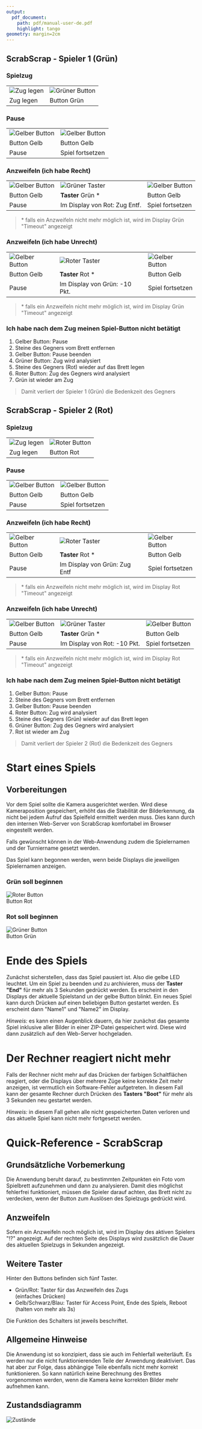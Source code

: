 ```yaml
---
output: 
  pdf_document:
    path: pdf/manual-user-de.pdf
    highlight: tango
geometry: margin=2cm
---
```


## ScrabScrap - Spieler 1 (Grün)

### Spielzug

|                                       |                                          |
|---------------------------------------|------------------------------------------|
| ![Zug legen](images/tiles-remove.png) | ![Grüner Button](images/press-green.png) |
| Zug legen                             | Button Grün                              |

### Pause

|                                           |                                           |
|-------------------------------------------|-------------------------------------------|
| ![Gelber Button](images/press-yellow.png) | ![Gelber Button](images/press-yellow.png) |
| Button Gelb                               | Button Gelb                               |
| Pause                                     | Spiel fortsetzen                          |

### Anzweifeln (ich habe Recht)

|                                           |                                                 |                                           |
|-------------------------------------------|-------------------------------------------------|-------------------------------------------|
| ![Gelber Button](images/press-yellow.png) | ![Grüner Taster](images/press-green-switch.png) | ![Gelber Button](images/press-yellow.png) |
| Button Gelb                               | **Taster** Grün \*                              | Button Gelb                               |
| Pause                                     | Im Display von Rot: Zug Entf.                   | Spiel fortsetzen                          |

> \* falls ein Anzweifeln nicht mehr möglich ist, wird im Display Grün "Timeout" angezeigt

### Anzweifeln (ich habe Unrecht)

|                                           |                                              |                                           |
|-------------------------------------------|----------------------------------------------|-------------------------------------------|
| ![Gelber Button](images/press-yellow.png) | ![Roter Taster](images/press-red-switch.png) | ![Gelber Button](images/press-yellow.png) |
| Button Gelb                               | **Taster** Rot \*                            | Button Gelb                               |
| Pause                                     | Im Display von Grün: -10 Pkt.                | Spiel fortsetzen                          |

> \* falls ein Anzweifeln nicht mehr möglich ist, wird im Display Grün "Timeout" angezeigt

### Ich habe nach dem Zug meinen Spiel-Button nicht betätigt

1. Gelber Button: Pause
2. Steine des Gegners vom Brett entfernen
3. Gelber Button: Pause beenden
4. Grüner Button: Zug wird analysiert
5. Steine des Gegners (Rot) wieder auf das Brett legen
6. Roter Button: Zug des Gegners wird analysiert
7. Grün ist wieder am Zug

> Damit verliert der Spieler 1 (Grün) die Bedenkzeit des Gegners

<div style="display:none;page-break-after: always;">\pagebreak</div>

## ScrabScrap - Spieler 2 (Rot)

### Spielzug

|                                       |                                       |
|---------------------------------------|---------------------------------------|
| ![Zug legen](images/tiles-remove.png) | ![Roter Button](images/press-red.png) |
| Zug legen                             | Button Rot                            |

### Pause

|                                           |                                           |
|-------------------------------------------|-------------------------------------------|
| ![Gelber Button](images/press-yellow.png) | ![Gelber Button](images/press-yellow.png) |
| Button Gelb                               | Button Gelb                               |
| Pause                                     | Spiel fortsetzen                          |

### Anzweifeln (ich habe Recht)

|                                           |                                              |                                           |
|-------------------------------------------|----------------------------------------------|-------------------------------------------|
| ![Gelber Button](images/press-yellow.png) | ![Roter Taster](images/press-red-switch.png) | ![Gelber Button](images/press-yellow.png) |
| Button Gelb                               | **Taster** Rot \*                            | Button Gelb                               |
| Pause                                     | Im Display von Grün: Zug Entf                | Spiel fortsetzen                          |

> \* falls ein Anzweifeln nicht mehr möglich ist, wird im Display Rot "Timeout" angezeigt

### Anzweifeln (ich habe Unrecht)

|                                           |                                                 |                                           |
|-------------------------------------------|-------------------------------------------------|-------------------------------------------|
| ![Gelber Button](images/press-yellow.png) | ![Grüner Taster](images/press-green-switch.png) | ![Gelber Button](images/press-yellow.png) |
| Button Gelb                               | **Taster** Grün \*                              | Button Gelb                               |
| Pause                                     | Im Display von Rot: -10 Pkt.                    | Spiel fortsetzen                          |

> \* falls ein Anzweifeln nicht mehr möglich ist, wird im Display Rot "Timeout" angezeigt

### Ich habe nach dem Zug meinen Spiel-Button nicht betätigt

1. Gelber Button: Pause
2. Steine des Gegners vom Brett entfernen
3. Gelber Button: Pause beenden
4. Roter Button: Zug wird analysiert
5. Steine des Gegners (Grün) wieder auf das Brett legen
6. Grüner Button: Zug des Gegners wird analysiert
7. Rot ist wieder am Zug

> Damit verliert der Spieler 2 (Rot) die Bedenkzeit des Gegners

<div style="display:none;page-break-after: always;">\pagebreak</div>

# Start eines Spiels

## Vorbereitungen

Vor dem Spiel sollte die Kamera ausgerichtet werden. Wird diese Kameraposition
gespeichert, erhöht das die Stabilität der Bilderkennung, da nicht bei jedem
Aufruf das Spielfeld ermittelt werden muss. Dies kann durch den internen Web-Server
von ScrabScrap komfortabel im Browser eingestellt werden.

Falls gewünscht können in der Web-Anwendung zudem die Spielernamen und der Turniername
gesetzt werden.

Das Spiel kann begonnen werden, wenn beide Displays die jeweiligen
Spielernamen anzeigen.

### Grün soll beginnen

![Roter Button](images/press-red.png)  
Button Rot

### Rot soll beginnen

![Grüner Button](images/press-green.png)  
Button Grün

# Ende des Spiels

Zunächst sicherstellen, dass das Spiel pausiert ist. Also die gelbe LED leuchtet.
Um ein Spiel zu beenden und zu archivieren, muss der **Taster "End"** für mehr
als 3 Sekunden gedrückt werden. Es erscheint in den Displays der aktuelle Spielstand
un der gelbe Button blinkt.
Ein neues Spiel kann durch Drücken auf einen beliebigen Button gestartet werden. Es
erscheint dann "Name1" und "Name2" im Display.

_Hinweis:_ es kann einen Augenblick dauern, da hier zunächst das gesamte Spiel
inklusive aller Bilder in einer ZIP-Datei gespeichert wird. Diese wird dann
zusätzlich auf den Web-Server hochgeladen.

# Der Rechner reagiert nicht mehr

Falls der Rechner nicht mehr auf das Drücken der farbigen Schaltflächen
reagiert, oder die Displays über mehrere Züge keine korrekte Zeit mehr
anzeigen, ist vermutlich ein Software-Fehler aufgetreten.
In diesem Fall kann der gesamte Rechner durch Drücken des **Tasters "Boot"**
für mehr als 3 Sekunden neu gestartet werden.

_Hinweis:_ in diesem Fall gehen alle nicht gespeicherten Daten verloren und
das aktuelle Spiel kann nicht mehr fortgesetzt werden.

<div style="display:none;page-break-after: always;">\pagebreak</div>

# Quick-Reference - ScrabScrap

## Grundsätzliche Vorbemerkung

Die Anwendung beruht darauf, zu bestimmten Zeitpunkten ein Foto vom
Spielbrett aufzunehmen und dann zu analysieren. Damit dies möglichst
fehlerfrei funktioniert, müssen die Spieler darauf achten, das Brett
nicht zu verdecken, wenn der Button zum Auslösen des Spielzugs
gedrückt wird.

## Anzweifeln

Sofern ein Anzweifeln noch möglich ist, wird im Display des aktiven
Spielers "!?" angezeigt. Auf der rechten Seite des Displays wird zusätzlich
die Dauer des aktuellen Spielzugs in Sekunden angezeigt.

## Weitere Taster

Hinter den Buttons befinden sich fünf Taster.

* Grün/Rot: Taster für das Anzweifeln des Zugs  
  (einfaches Drücken)
* Gelb/Schwarz/Blau: Taster für Access Point, Ende des Spiels, Reboot
  (halten von mehr als 3s)

Die Funktion des Schalters ist jeweils beschriftet.

## Allgemeine Hinweise

Die Anwendung ist so konzipiert, dass sie auch im Fehlerfall
weiterläuft. Es werden nur die nicht funktionierenden Teile der
Anwendung deaktiviert. Das hat aber zur Folge, dass abhängige Teile
ebenfalls nicht mehr korrekt funktionieren. So kann natürlich keine
Berechnung des Brettes vorgenommen werden, wenn die Kamera keine
korrekten Bilder mehr aufnehmen kann.

<div style="display:none;page-break-after: always;">\pagebreak</div>

## Zustandsdiagramm

![Zustände](images/states.png)
